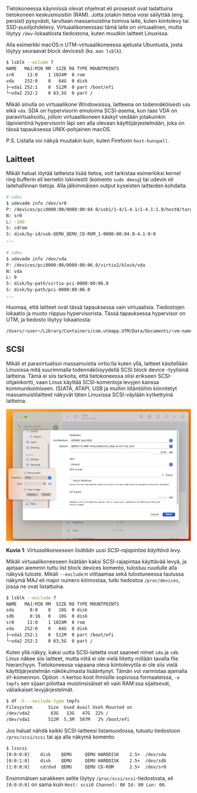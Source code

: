 Tietokoneessa käynnissä olevat ohjelmat eli prosessit ovat ladattuina tietokoneen keskusmuistiin (RAM). Jotta jotakin tietoa voisi säilyttää (eng. persist) pysyvästi, tarvitaan massamuistina toimiva laite, kuten kiintolevy tai SSD-puolijohdelevy. Virtuaalikoneessasi tämä laite on virtuaalinen, mutta löytyy `/dev`-lokaatiosta tiedostona, kuten muutkin laitteet Linuxissa.

Alla esimerkki macOS:n UTM-virtuaalikoneessa ajetusta Ubuntusta, josta löytyy seuraavat block devicesit (ks. `man lsblk`).

```bash
$ lsblk --exlude 7
NAME   MAJ:MIN RM  SIZE RO TYPE MOUNTPOINTS
sr0     11:0    1 1024M  0 rom  
vda    252:0    0   64G  0 disk 
├─vda1 252:1    0  512M  0 part /boot/efi
└─vda2 252:2    0 63,5G  0 part /
```

Mikäli sinulla on virtuaalikone Windowsissa, laitteena on todennäköisesti `sda` eikä `vda`. SDA on hypervisorin emuloima SCSI-asema, kun taas VDA on paravirtualisoitu, jolloin virtuaalikoneen käskyt viedään jotakuinkin läpivientinä hypervisorin läpi sen alla olevaan käyttöjärjestelmään, joka on tässä tapauksessa UNIX-pohjainen macOS.

P.S. Listalla voi näkyä muutakin kuin, kuten Firefoxin `host-hunspell`. 



## Laitteet

Mikäli haluat löytää laitteista lisää tietoa, voit tarkistaa esimerkiksi kernel ring bufferin eli kernelin lokiviestit (komento `sudo dmesg`) tai udevin eli laitehallinnan tietoja. Alla jälkimmäisen output kyseisten laitteiden kohdalta.

```bash
# udev
$ udevadm info /dev/sr0
P: /devices/pci0000:00/0000:00:04.0/usb1/1-4/1-4.1/1-4.1:1.0/host0/target0:0:0/0:0:0:0/block/sr0
N: sr0
L: -100
S: cdrom
S: disk/by-id/usb-QEMU_QEMU_CD-ROM_1-0000:00:04.0-4.1-0:0
...

# udev
$ udevadm info /dev/vda
P: /devices/pci0000:00/0000:00:06.0/virtio2/block/vda
N: vda
L: 0
S: disk/by-path/virtio-pci-0000:00:06.0
S: disk/by-path/pci-0000:00:06.0
...
```



Huomaa, että laitteet ovat tässä tapauksessa vain virtuaalisia. Tiedostojen lokaatio ja muoto riippuu hypervisorista. Tässä tapauksessa hypervisor on UTM, ja tiedosto löytyy lokaatiosta:

```bash
/Users/<user>/Library/Containers/com.utmapp.UTM/Data/Documents/<vm-name>/Data
```



## SCSI

Mikäli et paravirtualisoi massamuistia virtio:lla kuten yllä, laitteet käsitellään Linuxissa mitä suurimmalla todennäköisyydellä SCSI block device -tyylisinä laitteina. Tämä ei siis tarkoita, että tietokoneessa olisi erikseen SCSI-ohjainkortti, vaan Linux käyttää SCSI-komentoja levyjen kanssa kommunikoimiseen. (S)ATA, ATAPI, USB ja muihin liitäntöihin kiinnitetyt massamuistilaitteet näkyvät täten Linuxissa SCSI-väylään kytkettyinä laitteina.

![utm-adding-new-disk](../images/utm-adding-new-disk.png)

**Kuvio 1**: *Virtuaalikoneeseen lisätään uusi SCSI-rajapintaa käyttävä levy.*

Mikäli virtuaalikoneeseen lisätään kaksi SCSI-rajapintaa käyttävää levyä, ja ajetaan aiemmin tuttu list block devices komento, tulostuu ruudulle alla näkyvä tuloste. Mikäli `--exclude`:n viittaamaa sekä tulostuneessa taulussa näkymä MAJ eli major numero kiinnostaa, tutki tiedostoa `/proc/devices`, jossa ne ovat listattuina.

```bash
$ lsblk --exclude 7
NAME   MAJ:MIN RM  SIZE RO TYPE MOUNTPOINTS
sda      8:0    0   10G  0 disk 
sdb      8:16   0   10G  0 disk 
sr0     11:0    1 1024M  0 rom  
vda    252:0    0   64G  0 disk 
├─vda1 252:1    0  512M  0 part /boot/efi
└─vda2 252:2    0 63,5G  0 part /
```

Kuten yllä näkyy, kaksi uutta SCSI-laitetta ovat saaneet nimet `sda` ja `sdb`. Linux näkee siis laitteet, mutta niitä ei ole vielä liitetty millään tavalla file hierarchyyn. Tietokoneessa vapaana oleva kiintolevytila ei ole siis vielä käyttöjärjestelmän näkökulmasta lisääntynyt. Tämän voi varmistaa ajamalla `df`-komennon. Option `-h` kertoo koot ihmisille sopivissa formaateissa, `-e tmpfs` sen sijaan piilottaa muistinsisäiset eli vain RAM:ssa sijaitsevat, väliaikaiset levyjärjestelmät.

```bash
$ df -h --exclude-type tmpfs
Filesystem      Size  Used Avail Use% Mounted on
/dev/vda2        63G   13G   47G  22% /
/dev/vda1       512M  5,3M  507M   2% /boot/efi
```

Jos haluat nähdä kaikki SCSI-laitteesi listamuodossa, tutustu tiedostoon `/proc/scsi/scsi` tai aja alla näkymä komento:

```bash
$ lsscsi
[0:0:0:0]    disk    QEMU     QEMU HARDDISK    2.5+  /dev/sda 
[0:0:1:0]    disk    QEMU     QEMU HARDDISK    2.5+  /dev/sdb 
[1:0:0:0]    cd/dvd  QEMU     QEMU CD-ROM      2.5+  /dev/sr0 
```

Ensimmäisen sarakkeen selite löytyy `/proc/scsi/scsi`-tiedostosta, eli `[0:0:0:0]` on sama kuin `Host: scsi0 Channel: 00 Id: 00 Lun: 00`.
